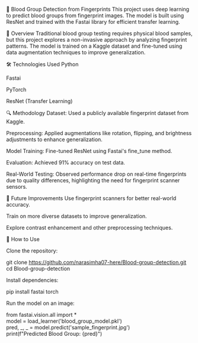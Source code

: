 🔬 Blood Group Detection from Fingerprints
This project uses deep learning to predict blood groups from fingerprint images. The model is built using ResNet and trained with the Fastai library for efficient transfer learning.

📌 Overview
Traditional blood group testing requires physical blood samples, but this project explores a non-invasive approach by analyzing fingerprint patterns. The model is trained on a Kaggle dataset and fine-tuned using data augmentation techniques to improve generalization.

🛠️ Technologies Used
Python

Fastai

PyTorch

ResNet (Transfer Learning)

🔍 Methodology
Dataset: Used a publicly available fingerprint dataset from Kaggle.

Preprocessing: Applied augmentations like rotation, flipping, and brightness adjustments to enhance generalization.

Model Training: Fine-tuned ResNet using Fastai's fine_tune method.

Evaluation: Achieved 91% accuracy on test data.

Real-World Testing: Observed performance drop on real-time fingerprints due to quality differences, highlighting the need for fingerprint scanner sensors.

🚀 Future Improvements
Use fingerprint scanners for better real-world accuracy.

Train on more diverse datasets to improve generalization.

Explore contrast enhancement and other preprocessing techniques.

📌 How to Use


Clone the repository:

git clone https://github.com/narasimha07-here/Blood-group-detection.git  
cd Blood-group-detection

Install dependencies:

pip install fastai torch  


Run the model on an image:

from fastai.vision.all import *  
model = load_learner('blood_group_model.pkl')  
pred, _, _ = model.predict('sample_fingerprint.jpg')  
print(f"Predicted Blood Group: {pred}")  
